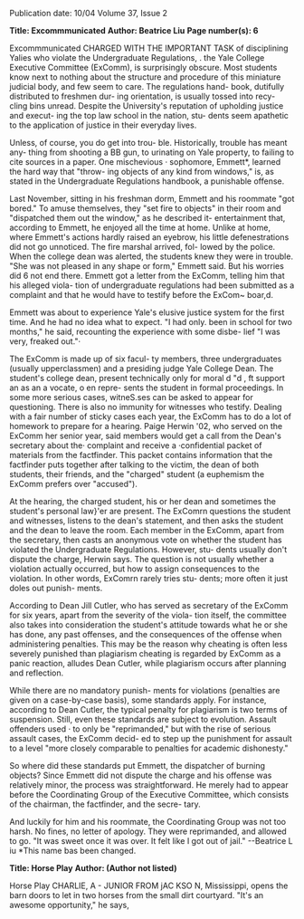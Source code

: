 Publication date: 10/04
Volume 37, Issue 2

**Title: Excommmunicated**
**Author: Beatrice Liu**
**Page number(s): 6**

Excommmunicated
CHARGED WITH THE IMPORTANT TASK of
disciplining
Yalies
who
violate
the
Undergraduate
Regulations, . the
Yale
College Executive Committee (ExComm),
is surprisingly obscure. Most students know
next to nothing about the structure and
procedure of this miniature judicial body,
and few seem to care. The regulations hand-
book, dutifully distributed to freshmen dur-
ing orientation, is usually tossed into recy-
cling bins unread. Despite the University's
reputation of upholding justice and execut-
ing the top law school in the nation, stu-
dents seem apathetic to the application of
justice in their everyday lives.

Unless, of course, you do get into trou-
ble. Historically, trouble has meant any-
thing from shooting a BB gun, to urinating
on Yale property, to failing to cite sources in
a paper. One mischevious · sophomore,
Emmett*, learned the hard way that "throw-
ing objects of any kind from windows," is,
as stated in the Undergraduate Regulations
handbook, a punishable offense.

Last November, sitting in his freshman
dorm, Emmett and his roommate "got
bored." To amuse themselves, they "set fire
to objects" in their room and "dispatched
them out the window," as he described it-
entertainment that, according to Emmett,
he enjoyed all the time at home. Unlike at
home, where Emmett's actions hardly raised
an eyebrow, his little defenestrations did not
go unnoticed. The fire marshal arrived, fol-
lowed by the police. When the college dean
was alerted, the students knew they were in
trouble. "She was not pleased in any shape
or form," Emmett said. But his worries did
6
not end there. Emmett got a letter from the
ExComm, telling him that his alleged viola-
tion of undergraduate regulations had been
submitted as a complaint and that he would
have to testify before the ExCom~ boar,d.

Emmett was about to experience Yale's
elusive justice system for the first time. And
he had no idea what to expect. "I had only.
been in school for two months," he said,
recounting the experience with some disbe-
lief "I was very, freaked out."·

The ExComm is made up of six facul-
ty members, three undergraduates (usually
upperclassmen) and a presiding judge
Yale College Dean. The student's college
dean, present technically only for moral
d
"d
, ft
support an as an a vocate, o en repre-
sents the student in formal proceedings. In
some more serious cases, witneS.ses can be
asked to appear for questioning. There is
also no immunity for witnesses who testify.
Dealing with a fair number of sticky cases
each year, the ExComm has to do a lot of
homework to prepare for a hearing. Paige
Herwin '02, who served on the ExComm
her senior year, said members would get a
call from the Dean's secretary about the·
complaint and receive a ·confidential packet
of materials from the factfinder. This packet
contains information that the factfinder
puts together after talking to the victim, the
dean of both students, their friends, and the
"charged" student (a euphemism the
ExComm prefers over "accused").

At the hearing, the charged student, his
or her dean and sometimes the student's
personal law}'er are present. The ExComrn
questions the student and witnesses, listens
to the dean's statement, and then asks the
student and the dean to leave the room.
Each member in the ExComm, apart from
the secretary, then casts an anonymous vote
on whether the student has violated the
Undergraduate Regulations. However, stu-
dents usually don't dispute the charge,
Herwin says. The question is not usually
whether a violation actually occurred, but
how to assign consequences to the violation.
In other words, ExComrn rarely tries stu-
dents; more often it just doles out punish-
ments.

According to Dean Jill Cutler, who has
served as secretary of the ExComm for six
years, apart from the severity of the viola-
tion itself, the committee also takes into
consideration the student's attitude towards
what he or she has done, any past offenses,
and the consequences of the offense when
administering penalties. This may be the
reason why cheating is often less severely
punished than plagiarism
cheating is
regarded by ExComm as a panic reaction,
alludes Dean Cutler, while plagiarism
occurs after planning and reflection.

While there are no mandatory punish-
ments for violations (penalties are given on
a case-by-case basis), some standards apply.
For instance, according to Dean Cutler, the
typical penalty for plagiarism is two terms of
suspension. Still, even these standards are
subject to evolution. Assault offenders used ·
to only be "reprimanded," but with the rise
of serious assault cases, the ExComm decid-
ed to step up the punishment for assault to
a level "more closely comparable to penalties
for academic dishonesty."

So where did these standards put
Emmett, the dispatcher of burning objects?
Since Emmett did not dispute the charge
and his offense was relatively minor, the
process was straightforward. He merely had
to appear before the Coordinating Group of
the Executive Committee, which consists of
the chairman, the factfinder, and the secre-
tary.

And luckily for him and his roommate,
the Coordinating Group was not too harsh.
No fines, no letter of apology. They were
reprimanded, and allowed to go. "It was
sweet once it was over. It felt like I got out
of jail."
--Beatrice L iu
*This name bas been changed.


**Title: Horse Play**
**Author:  (Author not listed)**

Horse Play
CHARLIE,
A - JUNIOR
FROM
jAC KSO N,
Mississippi, opens the barn doors to let in
two horses from the small dirt courtyard.
"It's an awesome opportunity," he says,